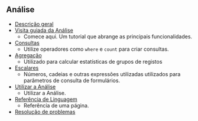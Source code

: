 
## <a name="analytics"></a>Análise
* [Descrição geral](../articles/application-insights/app-insights-analytics.md)
* [Visita guiada da Análise](../articles/application-insights/app-insights-analytics-tour.md)
  * Comece aqui. Um tutorial que abrange as principais funcionalidades.
* [Consultas](../articles/application-insights/app-insights-analytics-reference.md)
  * Utilize operadores como `where` e `count` para criar consultas.
* [Agregação](../articles/application-insights/app-insights-analytics-reference.md)
  * Utilizado para calcular estatísticas de grupos de registos
* [Escalares](../articles/application-insights/app-insights-analytics-reference.md)
  * Números, cadeias e outras expressões utilizadas utilizados para parâmetros de consulta de formulários.
* [Utilizar a Análise](../articles/application-insights/app-insights-analytics-using.md)
  * Utilizar a Análise.
* [Referência de Linguagem](../articles/application-insights/app-insights-analytics-reference.md)
  * Referência de uma página.
* [Resolução de problemas](../articles/application-insights/app-insights-analytics-troubleshooting.md)

